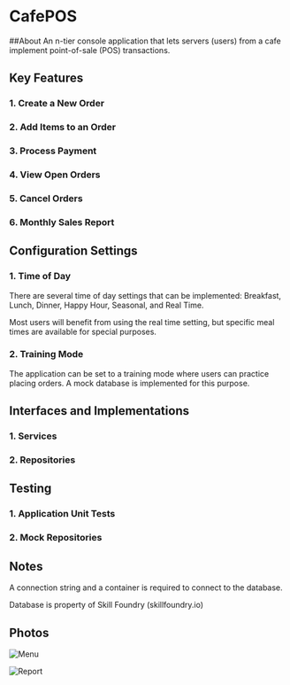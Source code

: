# CafePOS

##About
An n-tier console application that lets servers (users) from a cafe implement point-of-sale (POS) transactions.

## Key Features

### 1. Create a New Order

### 2. Add Items to an Order

### 3. Process Payment

### 4. View Open Orders

### 5. Cancel Orders

### 6. Monthly Sales Report

## Configuration Settings

### 1. Time of Day
There are several time of day settings that can be implemented: Breakfast, Lunch, Dinner, Happy Hour, Seasonal, and Real Time.

Most users will benefit from using the real time setting, but specific meal times are available for special purposes.

### 2. Training Mode
The application can be set to a training mode where users can practice placing orders. A mock database is implemented for this purpose.

## Interfaces and Implementations

### 1. Services

### 2. Repositories

## Testing

### 1. Application Unit Tests

### 2. Mock Repositories

## Notes
A connection string and a container is required to connect to the database.

Database is property of Skill Foundry (skillfoundry.io)

## Photos

![Menu](https://github.com/user-attachments/assets/aafa97de-35c9-4a37-a602-5df91de1da36)

![Report](https://github.com/user-attachments/assets/c4278c5d-8514-4203-87b6-24ebc178d3ba)

